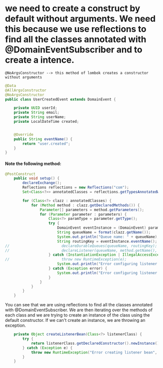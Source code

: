 # we need to create a construct by default without arguments. We need this because we use reflections to find all the classes annotated with @DomainEventSubscriber and to create a intence.

    @NoArgsConstructor --> this method of lombok creates a constructor without arguments

```java
@Data
@AllArgsConstructor
@NoArgsConstructor
public class UserCreatedEvent extends DomainEvent {

    private UUID userId;
    private String email;
    private String userName;
    private LocalDateTime created;


    @Override
    public String eventName() {
        return "user.created";
    }
}

```

#### Note the following method:

```java
@PostConstruct
    public void setup() {
        declareExchange();
        Reflections reflections = new Reflections("com");
        Set<Class<?>> annotatedClasses = reflections.getTypesAnnotatedWith(DomainEventSubscriber.class);

        for (Class<?> clazz : annotatedClasses) {
            for (Method method : clazz.getDeclaredMethods()) {
                Parameter[] parameters = method.getParameters();
                for (Parameter parameter : parameters) {
                    Class<?> paramType = parameter.getType();
                    try {
                        DomainEvent eventInstance = (DomainEvent) paramType.getDeclaredConstructor().newInstance();
                        String queueName = format(clazz.getName());
                        System.out.println("Queue name: " + queueName);
                        String routingKey = eventInstance.eventName();
//                        declareDurableQueues(queueName, routingKey);
//                        declareListener(queueName, method.getName(), clazz, eventInstance.getClass());
                    } catch (InstantiationException | IllegalAccessException | InvocationTargetException | NoSuchMethodException e) {
//                        throw new RuntimeException(e);
                        System.out.println("Error configuring listener: " + e.getMessage());
                    } catch (Exception error) {
                        System.out.println("Error configuring listener: " + error.getMessage());
                    }
                }
            }
        }
    }
```

You can see that we are using reflections to find all the classes annotated with @DomainEventSubscriber. We are then iterating over the methods of each class and we are trying to create an instance of the class using the default constructor. If we can't create an instance, we are throwing an exception. 

```java
    private Object createListenerBean(Class<?> listenerClass) {
        try {
            return listenerClass.getDeclaredConstructor().newInstance();
        } catch (Exception e) {
            throw new RuntimeException("Error creating listener bean", e);
        }
    }
```

